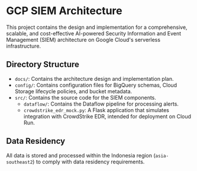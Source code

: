 # GCP SIEM Architecture

This project contains the design and implementation for a comprehensive, scalable, and cost-effective AI-powered Security Information and Event Management (SIEM) architecture on Google Cloud's serverless infrastructure.

## Directory Structure

*   `docs/`: Contains the architecture design and implementation plan.
*   `config/`: Contains configuration files for BigQuery schemas, Cloud Storage lifecycle policies, and bucket metadata.
*   `src/`: Contains the source code for the SIEM components.
    *   `dataflow/`: Contains the Dataflow pipeline for processing alerts.
    *   `crowdstrike_edr_mock.py`: A Flask application that simulates integration with CrowdStrike EDR, intended for deployment on Cloud Run.

## Data Residency

All data is stored and processed within the Indonesia region (`asia-southeast2`) to comply with data residency requirements.
